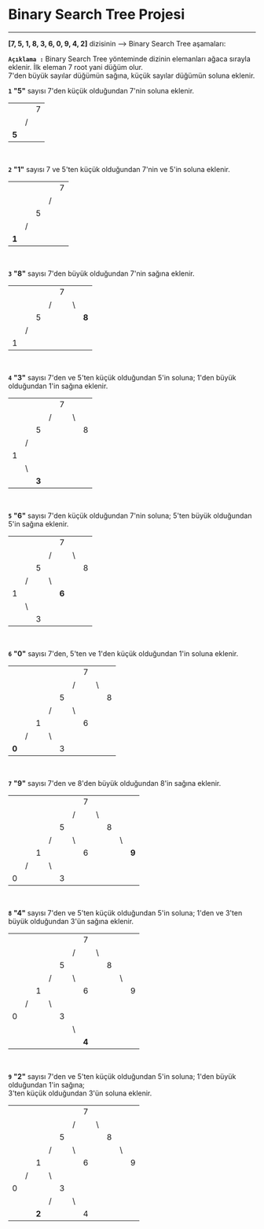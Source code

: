 # Binary Search Tree Projesi
---

**[7, 5, 1, 8, 3, 6, 0, 9, 4, 2]** dizisinin --> Binary Search Tree aşamaları: <br>

**``` Açıklama : ```** Binary Search Tree yönteminde dizinin elemanları ağaca sırayla eklenir. İlk eleman 7 root yani düğüm olur.<br> 7'den büyük sayılar düğümün sağına, küçük sayılar düğümün soluna eklenir.
<br>

**``` 1 ```** **"5"** sayısı 7'den küçük olduğundan 7'nin soluna eklenir.<br>

|     |  |  |
|-    |- |- |
|     |  | 7|  
|     | /|  | 
|**5**|  |  |
<br>

**``` 2 ```** **"1"** sayısı 7 ve 5'ten küçük olduğundan 7'nin ve 5'in soluna eklenir.<br>

|     |  |  |  |  |
|--   |--|- |- |- |
|     |  |  |  | 7|  
|     |  |  | /|  | 
|     |  | 5|  |  |  
|     | /|  |  |  | 
|**1**|  |  |  |  |
<br>

**``` 3 ```** **"8"** sayısı 7'den büyük olduğundan 7'nin sağına eklenir.<br>

|  |  |  |  |  |  |     |
|--|--|- |- |- |- |-    |
|  |  |  |  | 7|  |     |  
|  |  |  | /|  |\ |     | 
|  |  | 5|  |  |  |**8**| 
|  | /|  |  |  |  |     | 
| 1|  |  |  |  |  |     |
<br>

**``` 4 ```**  **"3"** sayısı 7'den ve 5'ten küçük  olduğundan 5'in soluna; 1'den büyük olduğundan 1'in sağına eklenir.<br>

|  |  |     |  |  |  |  |
|--|--|-    |- |- |- |- |
|  |  |     |  | 7|  |  |  
|  |  |     | /|  |\ |  | 
|  |  | 5   |  |  |  |8 | 
|  | /|     |  |  |  |  | 
| 1|  |     |  |  |  |  |
|  |\ |     |  |  |  |  |
|  |  |**3**|  |  |  |  |
<br>

**``` 5 ```**  **"6"** sayısı 7'den küçük olduğundan 7'nin soluna; 5'ten büyük olduğundan 5'in  sağına eklenir.<br>

|  |  |  |  |     |  |  |
|--|--|- |- |-    |- |- |
|  |  |  |  | 7   |  |  |  
|  |  |  | /|     |\ |  | 
|  |  | 5|  |     |  |8 | 
|  | /|  |\ |     |  |  | 
| 1|  |  |  |**6**|  |  |
|  |\ |  |  |     |  |  |
|  |  | 3|  |     |  |  |
<br>

**``` 6 ```**   **"0"** sayısı 7'den, 5'ten ve 1'den küçük olduğundan 1'in soluna eklenir.<br>

|     |  |  |  |  |  |  |  |  |
|--   |--|- |- |- |- |- |- |- |
|     |  |  |  |  |  | 7|  |  |  
|     |  |  |  |  | /|  |\ |  | 
|     |  |  |  | 5|  |  |  |8 | 
|     |  |  | /|  |\ |  |  |  |
|     |  | 1|  |  |  |6 |  |  |
|     | /|  |\ |  |  |  |  |  |
|**0**|  |  |  | 3|  |  |  |  |
<br>

**``` 7 ```**  **"9"** sayısı 7'den ve 8'den büyük olduğundan 8'in sağına eklenir.<br>

|  |  |  |  |  |  |  |  |  |  |     |
|--|--|- |- |- |- |- |- |- |- |-    |
|  |  |  |  |  |  | 7|  |  |  |     |  
|  |  |  |  |  | /|  |\ |  |  |     | 
|  |  |  |  | 5|  |  |  |8 |  |     | 
|  |  |  | /|  |\ |  |  |  |\ |     | 
|  |  | 1|  |  |  |6 |  |  |  |**9**|
|  | /|  |\ |  |  |  |  |  |  |     |
| 0|  |  |  | 3|  |  |  |  |  |     |
<br>

**``` 8 ```**  **"4"** sayısı 7'den ve 5'ten küçük olduğundan 5'in soluna; 1'den ve 3'ten büyük olduğundan 3'ün sağına eklenir.<br>

|  |  |  |  |  |  |     |  |  |  |  |
|--|--|- |- |- |- |-    |- |- |- |- |
|  |  |  |  |  |  | 7   |  |  |  |  |  
|  |  |  |  |  | /|     |\ |  |  |  | 
|  |  |  |  | 5|  |     |  |8 |  |  | 
|  |  |  | /|  |\ |     |  |  |\ |  |
|  |  | 1|  |  |  |6    |  |  |  | 9|
|  | /|  |\ |  |  |     |  |  |  |  |
| 0|  |  |  | 3|  |     |  |  |  |  |
|  |  |  |  |  |\ |     |  |  |  |  |
|  |  |  |  |  |  |**4**|  |  |  |  |
<br>

**``` 9 ```**  **"2"** sayısı 7'den ve 5'ten küçük olduğundan 5'in soluna; 1'den büyük olduğundan 1'in sağına;<br> 3'ten küçük olduğundan 3'ün soluna eklenir.<br>

|  |  |     |  |  |  |  |  |  |  |  |
|--|--|-    |- |- |- |- |- |- |- |- |
|  |  |     |  |  |  | 7|  |  |  |  |  
|  |  |     |  |  | /|  |\ |  |  |  | 
|  |  |     |  | 5|  |  |  |8 |  |  | 
|  |  |     | /|  |\ |  |  |  |\ |  | 
|  |  | 1   |  |  |  |6 |  |  |  | 9|
|  | /|     |\ |  |  |  |  |  |  |  |
| 0|  |     |  | 3|  |  |  |  |  |  |
|  |  |     | /|  |\ |  |  |  |  |  |
|  |  |**2**|  |  |  |4 |  |  |  |  |